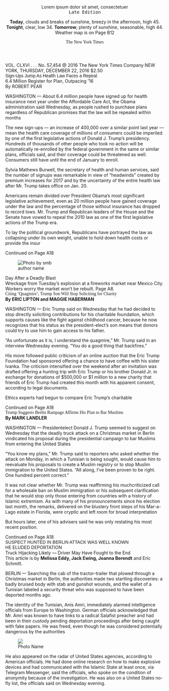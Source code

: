 <!DOCTYPE html>
<html lang="en">
<head>
    <meta charset="UTF-8">
    <title>Newspaper</title>
    <link rel="stylesheet" href="index.css">
</head>
<body>
<header class="header clear-fix">
    <section class="header__info">
        Lorem ipsum dolor sit amet, consectetuer
    </section>
    <article class="header__weather">
        <div class="header__weather-title">Late Edition</div>
        <p class="header__weather-text"><strong>Today</strong>, clouds and breaks of sunshine,
            breezy in the afternoon, high
            45. <strong>Tonight</strong>, clear, low 34. <strong>Tomorrow</strong>,
            plenty of sunshine, seasonable, high
            44. Weather map is on Page B12</p>
    </article>
    <div class="header__title">The New York Times</div>
</header>
<section class="sub-header">
    <span class="sub-header__number">VOL. CLXVI . . . No. 57,454</span>
    <span class="sub-header__copyright">@ 2016 The New York Times Company</span>
    <time class="sub-header__create-date">NEW YORK, THURSDAY, DECEMBER 22, 2016</time>
    <span class="sub-header__price">$2.50</span>
</section>
<main class="content">
    <section class="left-column column">
        <article class="article">
            <div class="article__title_main">Sign-Ups Jump
                As Health Law
                Faces a Repeal</div>
            <div class="line line_type_short"></div>
            <div class="article__subtitle">6.4 Million Register for
                Plan, Outpacing ’16</div>
            <div class="line line_type_short"></div>
            <span class="article__author">By ROBERT PEAR</span>
            <div class="article__conte">
                <p>WASHINGTON — About 6.4
                    million people have signed up for
                    health insurance next year under
                    the Affordable Care Act, the
                    Obama administration said
                    Wednesday, as people rushed to
                    purchase plans regardless of Republican
                    promises that the law
                    will be repealed within months</p>
                <p>The new sign-ups — an increase
                    of 400,000 over a similar point last
                    year — mean the health care coverage
                    of millions of consumers
                    could be imperiled by one of the
                    first legislative actions of Donald
                    J. Trump’s presidency. Hundreds
                    of thousands of other people who
                    took no action will be automatically
                    re-enrolled by the federal
                    government in the same or similar
                    plans, officials said, and their
                    coverage could be threatened as
                    well. Consumers still have until
                    the end of January to enroll.</p>
                <p>Sylvia Mathews Burwell, the
                    secretary of health and human
                    services, said the number of signups
                    was remarkable in view of
                    “headwinds” created by premium
                    increases for 2017 and by the uncertainty
                    of the entire health law
                    after Mr. Trump takes office on
                    Jan. 20.</p>
                <p>Americans remain divided over
                    President Obama’s most significant
                    legislative achievement,
                    even as 20 million people have
                    gained coverage under the law
                    and the percentage of those without
                    insurance has dropped to
                    record lows. Mr. Trump and Republican
                    leaders of the House and
                    the Senate have vowed to repeal
                    the 2010 law as one of the first legislative
                    actions of the Trump era.</p>
                <p>To lay the political groundwork,
                    Republicans have portrayed the
                    law as collapsing under its own
                    weight, unable to hold down
                    health costs or provide the insur</p>
            </div>
            <span class="article__continue">Continued on Page A18</span>
        </article>
    </section>
    <section class="center-column column">
        <section class="main-photo">
            <figure class="main-photo__wrapper">
                <img class="main-photo__img" alt="Photo by smb" src="https://placehold.it/780x475/000000/ffffff">
                <figcaption class="main-photo__caption">author name</figcaption>
            </figure>
            <div class="main-photo__title">Day After a Deadly Blast</div>
            <div class="main-photo__desc">Wreckage from Tuesday’s explosion at a fireworks market near Mexico City.
                Workers worry the market won’t be rebuilt. Page A8.
            </div>
        </section>
        <section class="multicolumn">
            <div class="multicolumn__left">
                <div class="line line_type_bold"></div>
                <div class="line"></div>
                <article class="article article_columns_two">
                    <div class="article article__title_font_racing">Citing ‘Quagmire’, Trump Son
                        Will Stop Soliciting for Charity</div>
                    <div class="line line_type_short"></div>
                    <div class="article__content">
                        <strong class="article__author">By ERIC LIPTON and MAGGIE HABERMAN</strong>
                        <p>WASHINGTON — Eric Trump
                            said on Wednesday that he had decided
                            to stop directly soliciting
                            contributions for his charitable
                            foundation, which supports
                            causes like the fight against childhood
                            cancer, because he now recognizes
                            that his status as the president-elect’s
                            son means that donors
                            could try to use him to gain
                            access to his father.</p>
                        <p>“As unfortunate as it is, I understand
                            the quagmire,” Mr. Trump
                            said in an interview Wednesday
                            evening. “You do a good thing that
                            backfires.”</p>
                        <p>His move followed public criticism
                            of an online auction that the
                            Eric Trump Foundation had sponsored
                            offering a chance to have
                            coffee with his sister Ivanka. The
                            criticism intensified over the
                            weekend after an invitation was
                            drafted offering a hunting trip
                            with Eric Trump or his brother
                            Donald Jr. in exchange for donations
                            of $500,000 or $1 million to a
                            new charity that friends of Eric
                            Trump had created this month
                            with his apparent consent, according
                            to legal documents.</p>
                        <p>Ethics experts had begun to
                            compare Eric Trump’s charitable</p>
                        <span class="article__continue">Continued on Page A18</span>
                    </div>
                </article>
            </div>
            <div class="multicolumn__right">
                <div class="line line_type_bold"></div>
                <div class="line"></div>
                <article class="article article_columns_two">
                    <div class="article font_farsan">Trump Suggests Berlin Rampage
                        Affirms His Plan to Bar Muslims</div>
                    <div class="line line_type_short"></div>
                    <div class="article__content">
                        <strong class="article__author">By MARK LANDLER</strong>
                        <p>WASHINGTON — Presidentelect
                            Donald J. Trump seemed to
                            suggest on Wednesday that the
                            deadly truck attack on a Christmas
                            market in Berlin vindicated
                            his proposal during the presidential
                            campaign to bar Muslims
                            from entering the United States</p>
                        <p>“You know my plans,” Mr.
                            Trump said to reporters who
                            asked whether the attack on Monday,
                            in which a Tunisian is being
                            sought, would cause him to reevaluate
                            his proposals to create a
                            Muslim registry or to stop Muslim
                            immigration to the United
                            States. “All along, I’ve been proven
                            to be right. One hundred percent correct.”</p>
                        <p>It was not clear whether Mr.
                            Trump was reaffirming his muchcriticized
                            call for a wholesale ban
                            on Muslim immigration or his subsequent
                            clarification that he
                            would stop only those entering
                            from countries with a history of Islamic
                            extremism. As with many of
                            his pronouncements since his
                            election last month, the remarks,
                            delivered on the blustery front
                            steps of his Mar-a-Lago estate in
                            Florida, were cryptic and left
                            room for broad interpretation</p>
                        <p>But hours later, one of his advisers
                            said he was only restating his
                            most recent position.</p>
                        <span class="article__continue">Continued on Page A18</span>
                    </div>
                </article>
            </div>
        </section>
    </section>
    <section class="right-column column">
        <article class="article">
            <div class="article__title_main">SUSPECT HUNTED
                IN BERLIN ATTACK
                WAS WELL KNOWN</div>
            <div class="line line_type_short"></div>
            <div class="article__subtitle">HE ELUDED DEPORTATION</div>
            <div class="line line_type_short"></div>
            <div class="article__subtitle">Truck Hijacking Likely
                — Driver May Have
                Fought to the End</div>
            <div class="line line_type_short"></div>
            <div class="article__conte">
                <div class="article__add-text">
                    This article is by <strong>Melissa Eddy,
                    Jack Ewing, Joanna Berendt</strong> and
                    Eric Schmitt.
                </div>
                <p>BERLIN — Searching the cab
                    of the tractor-trailer that plowed
                    through a Christmas market in
                    Berlin, the authorities made two
                    startling discoveries: a badly
                    bruised body with stab and gunshot
                    wounds, and the wallet of a
                    Tunisian labeled a security threat
                    who was supposed to have been
                    deported months ago.</p>
                <p>The identity of the Tunisian,
                    Anis Amri, immediately alarmed
                    intelligence officials from Europe
                    to Washington. German officials
                    acknowledged that Mr. Amri was
                    known to have links to a radical
                    Salafist preacher and had been in
                    their custody pending deportation
                    proceedings after being caught
                    with fake papers. He was freed,
                    even though he
                    was considered
                    potentially dangerous
                    by the
                    authorities</p>
                <figure class="article__image article__image_align_right"><img
                        src="https://placehold.it/75x95/000000/ffffff" class="article__img">
                    <figcaption class="article__image-caption">Photo Name</figcaption>
                </figure>
                <p>He also appeared
                    on the
                    radar of United
                    States agencies,
                    according
                    to American officials.
                    He had
                    done online research
                    on how to make explosive
                    devices and had communicated
                    with the Islamic State at least
                    once, via Telegram Messenger,
                    said the officials, who spoke on the
                    condition of anonymity because of
                    the investigation. He was also on a
                    United States no-fly list, the officials
                    said on Wednesday evening.</p>
            </div>
        </article>
    </section>
</main>
	<style>
		@font-face {
			font-family: 'Space Mono';
			font-style: normal;
			font-weight: 700;
			src: local('Space Mono Bold'), local('SpaceMono-Bold'), url(https://fonts.gstatic.com/s/spacemono/v2/i7dMIFZifjKcF5UAWdDRaPpZUFqaHjyV.woff2) format('woff2');
			unicode-range: U+0102-0103, U+0110-0111, U+1EA0-1EF9, U+20AB;
		}
		.header__weather-title {
			font-family: 'Space Mono', monospace;
		}
		@font-face {
			font-family: 'Farsan';
			font-style: normal;
			font-weight: 400;
			src: local('Farsan Regular'), local('Farsan-Regular'), url(https://fonts.gstatic.com/s/farsan/v3/VEMwRoJ0vY_zsyzK0qWo9DU.woff2) format('woff2');
			unicode-range: U+0102-0103, U+0110-0111, U+1EA0-1EF9, U+20AB;
		}
		.font_farsan {
			font-family: 'Farsan', cursive;
		}
		@font-face {
			font-family: 'Racing Sans One';
			font-style: normal;
			font-weight: 400;
			src: local('Racing Sans One'), local('RacingSansOne-Regular'), url(https://fonts.gstatic.com/s/racingsansone/v5/sykr-yRtm7EvTrXNxkv5jfKKyDCAJnDnapI.woff2) format('woff2');
			unicode-range: U+0100-024F, U+0259, U+1E00-1EFF, U+2020, U+20A0-20AB, U+20AD-20CF, U+2113, U+2C60-2C7F, U+A720-A7FF;
		}
		.article__title_font_racing {
			font-family: 'Racing Sans One', cursive;
		}
		@font-face {
			font-family: 'Six Caps';
			font-style: normal;
			font-weight: 400;
			src: local('Six Caps'), local('SixCaps'), url(https://fonts.gstatic.com/s/sixcaps/v8/6ae_4KGrU7VR7bNmaYcV_3Q.woff2) format('woff2');
			unicode-range: U+0000-00FF, U+0131, U+0152-0153, U+02BB-02BC, U+02C6, U+02DA, U+02DC, U+2000-206F, U+2074, U+20AC, U+2122, U+2191, U+2193, U+2212, U+2215, U+FEFF, U+FFFD;
		}
		.article__title_main {
			font-family: 'Six Caps', sans-serif;
		}
		@font-face {
			font-family:'Monoton';
			font-style: normal;
			font-weight: 400;
			src: local('Monoton'), url(./Monoton) format('ttf');
		}
		.header__title {
			font-family: 'Monoton', cursive;
		}
	</style>
</body>
</html>
